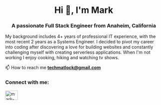 <h1 align="center">Hi 👋, I'm Mark</h1>
<h3 align="center">A passionate Full Stack Engineer from Anaheim, California</h3>

<p>My background includes 4+ years of professional IT experience, with the most recent 2 years as a Systems Engineer.  I decided to pivot my career into coding after discovering a love for building websites and constantly challenging myself with creating serverless applications.  When I'm not working I enjoy cooking, hiking and watching tv shows.</p>

📫 How to reach me **techmatlock@gmail.com**

<h3 align="left">Connect with me:</h3>
<p align="left">
<a href="https://linkedin.com/in/mark-matlock" target="_blank"><img align="center" src="https://raw.githubusercontent.com/rahuldkjain/github-profile-readme-generator/master/src/images/icons/Social/linked-in-alt.svg" alt="mark-matlock" height="30" width="40" /></a>
</p>


